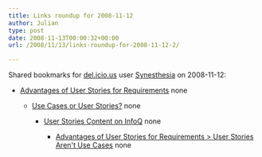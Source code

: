 ```yaml
---
title: Links roundup for 2008-11-12
author: Julian
type: post
date: 2008-11-13T00:00:32+00:00
url: /2008/11/13/links-roundup-for-2008-11-12-2/

---
```

Shared bookmarks for [del.icio.us][1] user [Synesthesia][2] on 2008-11-12:

  * [Advantages of User Stories for Requirements][3] 
    none</li> 
    
      * [Use Cases or User Stories?][4] 
        none</li> 
        
          * [User Stories Content on InfoQ][5] 
            none</li> 
            
              * [Advantages of User Stories for Requirements > User Stories Aren't Use Cases][6] 
                none</li> </ul>

 [1]: https://del.icio.us/
 [2]: https://del.icio.us/synesthesia
 [3]: https://www.mountaingoatsoftware.com/article_view/27-advantages-of-user-stories-for-requirements
 [4]: https://www.infoq.com/news/2008/07/use-case-or-user-story
 [5]: https://www.infoq.com/userstories
 [6]: https://www.informit.com/articles/article.aspx?p=342885